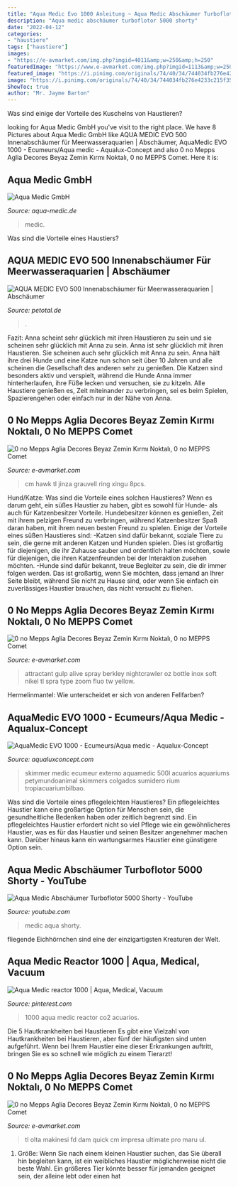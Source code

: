 ```yaml
---
title: "Aqua Medic Evo 1000 Anleitung ~ Aqua Medic Abschäumer Turboflotor 5000 Shorty"
description: "Aqua medic abschäumer turboflotor 5000 shorty"
date: "2022-04-12"
categories:
- "haustiere"
tags: ["haustiere"]
images:
- "https://e-avmarket.com/img.php?imgid=4011&amp;w=250&amp;h=250"
featuredImage: "https://www.e-avmarket.com/img.php?imgid=1113&amp;w=250&amp;h=250"
featured_image: "https://i.pinimg.com/originals/74/40/34/744034fb276e4233c215f35130f84947.jpg"
image: "https://i.pinimg.com/originals/74/40/34/744034fb276e4233c215f35130f84947.jpg"
ShowToc: true
author: "Mr. Jayme Barton"
---
```



Was sind einige der Vorteile des Kuschelns von Haustieren?

	

		
looking for Aqua Medic GmbH you've visit to the right place. We have 8 Pictures about Aqua Medic GmbH like AQUA MEDIC EVO 500 Innenabschäumer für Meerwasseraquarien | Abschäumer, AquaMedic EVO 1000 - Ecumeurs/Aqua medic - Aqualux-Concept and also 0 no Mepps Aglia Decores Beyaz Zemin Kırmı Noktalı, 0 no MEPPS Comet. Here it is:
		
    
## Aqua Medic GmbH

<img loading=lazy src="http://www.aqua-medic.de/images/slides/slide_15633641033_700x390.jpg" onerror="this.onerror=null;this.src='https://tse4.mm.bing.net/th?id=OIP.T1c0BWDleqxgZ9bphd-srwHaEI&amp;pid=15.1';" alt="Aqua Medic GmbH">

_Source: aqua-medic.de_

>medic. 

	

Was sind die Vorteile eines Haustiers?

    
## AQUA MEDIC EVO 500 Innenabschäumer Für Meerwasseraquarien | Abschäumer

<img loading=lazy src="https://www.petcdn.de/media/image/3d/e5/b8/aqua-medic-evo-500-innenabschaumer-fur-meerwasseraquarien-4025901141955vf7kwS99MJPWF.jpg" onerror="this.onerror=null;this.src='https://tse2.mm.bing.net/th?id=OIP.2zVGejOuChtoYo00LRQwiAHaHa&amp;pid=15.1';" alt="AQUA MEDIC EVO 500 Innenabschäumer für Meerwasseraquarien | Abschäumer">

_Source: petotal.de_

>. 

	

Fazit: Anna scheint sehr glücklich mit ihren Haustieren zu sein und sie scheinen sehr glücklich mit Anna zu sein.
Anna ist sehr glücklich mit ihren Haustieren. Sie scheinen auch sehr glücklich mit Anna zu sein. Anna hält ihre drei Hunde und eine Katze nun schon seit über 10 Jahren und alle scheinen die Gesellschaft des anderen sehr zu genießen. Die Katzen sind besonders aktiv und verspielt, während die Hunde Anna immer hinterherlaufen, ihre Füße lecken und versuchen, sie zu kitzeln. Alle Haustiere genießen es, Zeit miteinander zu verbringen, sei es beim Spielen, Spazierengehen oder einfach nur in der Nähe von Anna.

    
## 0 No Mepps Aglia Decores Beyaz Zemin Kırmı Noktalı, 0 No MEPPS Comet

<img loading=lazy src="https://www.e-avmarket.com/img.php?imgid=1113&amp;w=250&amp;h=250" onerror="this.onerror=null;this.src='https://tse2.mm.bing.net/th?id=OIP.URJboR50voBzy4BYPZETngAAAA&amp;pid=15.1';" alt="0 no Mepps Aglia Decores Beyaz Zemin Kırmı Noktalı, 0 no MEPPS Comet">

_Source: e-avmarket.com_

>cm hawk tl jinza grauvell ring xingu 8pcs. 

	

Hund/Katze: Was sind die Vorteile eines solchen Haustieres?
Wenn es darum geht, ein süßes Haustier zu haben, gibt es sowohl für Hunde- als auch für Katzenbesitzer Vorteile. Hundebesitzer können es genießen, Zeit mit ihrem pelzigen Freund zu verbringen, während Katzenbesitzer Spaß daran haben, mit ihrem neuen besten Freund zu spielen. Einige der Vorteile eines süßen Haustieres sind:
-Katzen sind dafür bekannt, soziale Tiere zu sein, die gerne mit anderen Katzen und Hunden spielen. Dies ist großartig für diejenigen, die ihr Zuhause sauber und ordentlich halten möchten, sowie für diejenigen, die ihren Katzenfreunden bei der Interaktion zusehen möchten.
-Hunde sind dafür bekannt, treue Begleiter zu sein, die dir immer folgen werden. Das ist großartig, wenn Sie möchten, dass jemand an Ihrer Seite bleibt, während Sie nicht zu Hause sind, oder wenn Sie einfach ein zuverlässiges Haustier brauchen, das nicht versucht zu fliehen.

    
## 0 No Mepps Aglia Decores Beyaz Zemin Kırmı Noktalı, 0 No MEPPS Comet

<img loading=lazy src="https://e-avmarket.com/img.php?imgid=4011&amp;w=250&amp;h=250" onerror="this.onerror=null;this.src='https://tse1.mm.bing.net/th?id=OIP.JriSP7XeB3h-OPbWuuAcSgAAAA&amp;pid=15.1';" alt="0 no Mepps Aglia Decores Beyaz Zemin Kırmı Noktalı, 0 no MEPPS Comet">

_Source: e-avmarket.com_

>attractant gulp alive spray berkley nightcrawler oz bottle inox soft nikel tl spra type zoom fluo tw yellow. 

	

Hermelinmantel: Wie unterscheidet er sich von anderen Fellfarben?

    
## AquaMedic EVO 1000 - Ecumeurs/Aqua Medic - Aqualux-Concept

<img loading=lazy src="https://media.cdnws.com/_i/28371/2243/3618/45/aqua-medic-turboflotor-evo-1000-ecumeur-aquarium-jusqu-a-500l.jpeg" onerror="this.onerror=null;this.src='https://tse2.mm.bing.net/th?id=OIP.6McZZU9x5BI-wCBJQJd44QAAAA&amp;pid=15.1';" alt="AquaMedic EVO 1000 - Ecumeurs/Aqua medic - Aqualux-Concept">

_Source: aqualuxconcept.com_

>skimmer medic ecumeur externo aquamedic 500l acuarios aquariums petymundoanimal skimmers colgados sumidero rium tropiacuariumbilbao. 

	

Was sind die Vorteile eines pflegeleichten Haustieres?
Ein pflegeleichtes Haustier kann eine großartige Option für Menschen sein, die gesundheitliche Bedenken haben oder zeitlich begrenzt sind. Ein pflegeleichtes Haustier erfordert nicht so viel Pflege wie ein gewöhnlicheres Haustier, was es für das Haustier und seinen Besitzer angenehmer machen kann. Darüber hinaus kann ein wartungsarmes Haustier eine günstigere Option sein.

    
## Aqua Medic Abschäumer Turboflotor 5000 Shorty - YouTube

<img loading=lazy src="https://i.ytimg.com/vi/1A1blDllSGo/maxresdefault.jpg" onerror="this.onerror=null;this.src='https://tse4.mm.bing.net/th?id=OIP.gkzmMccYQEUBa_nX0O6BDAHaEK&amp;pid=15.1';" alt="Aqua Medic Abschäumer Turboflotor 5000 Shorty - YouTube">

_Source: youtube.com_

>medic aqua shorty. 

	

fliegende Eichhörnchen sind eine der einzigartigsten Kreaturen der Welt.

    
## Aqua Medic Reactor 1000 | Aqua, Medical, Vacuum

<img loading=lazy src="https://i.pinimg.com/originals/74/40/34/744034fb276e4233c215f35130f84947.jpg" onerror="this.onerror=null;this.src='https://tse4.mm.bing.net/th?id=OIP.Xqv3_DcBa6vsX6azjh3V8QHaEK&amp;pid=15.1';" alt="Aqua Medic reactor 1000 | Aqua, Medical, Vacuum">

_Source: pinterest.com_

>1000 aqua medic reactor co2 acuarios. 

	

Die 5 Hautkrankheiten bei Haustieren
Es gibt eine Vielzahl von Hautkrankheiten bei Haustieren, aber fünf der häufigsten sind unten aufgeführt. Wenn bei Ihrem Haustier eine dieser Erkrankungen auftritt, bringen Sie es so schnell wie möglich zu einem Tierarzt!

    
## 0 No Mepps Aglia Decores Beyaz Zemin Kırmı Noktalı, 0 No MEPPS Comet

<img loading=lazy src="https://www.e-avmarket.com/img.php?imgid=937&amp;w=250&amp;h=250" onerror="this.onerror=null;this.src='https://tse2.mm.bing.net/th?id=OIP.MIDTiJ4EoTwUxh8AE4ITgQAAAA&amp;pid=15.1';" alt="0 no Mepps Aglia Decores Beyaz Zemin Kırmı Noktalı, 0 no MEPPS Comet">

_Source: e-avmarket.com_

>tl olta makinesi fd dam quick cm impresa ultimate pro maru ul. 

	

1. Größe: Wenn Sie nach einem kleinen Haustier suchen, das Sie überall hin begleiten kann, ist ein weibliches Haustier möglicherweise nicht die beste Wahl. Ein größeres Tier könnte besser für jemanden geeignet sein, der alleine lebt oder einen hat

